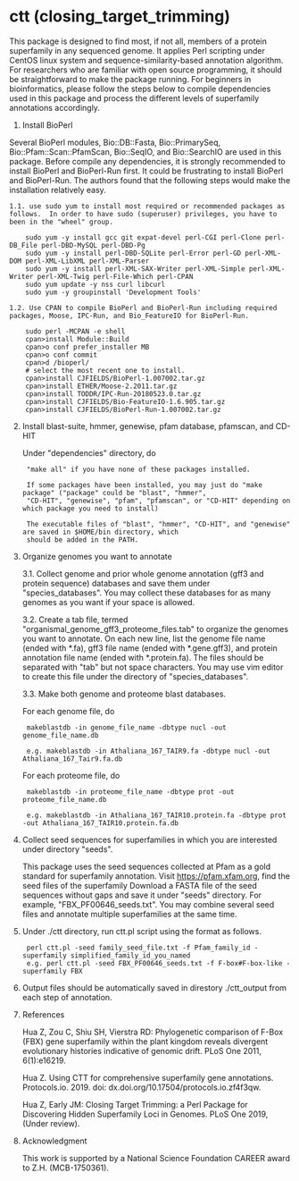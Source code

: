 # ctt (closing_target_trimming)

This package is designed to find most, if not all, members of a protein superfamily in any sequenced genome.  It applies Perl scripting under CentOS linux system and sequence-similarity-based annotation algorithm.  For researchers who are familiar with open source programming, it should be straightforward to make the package running.  For beginners in bioinformatics, please follow the steps below to compile dependencies used in this package and process the different levels of superfamily annotations accordingly.

1. Install BioPerl

Several BioPerl modules, Bio::DB::Fasta, Bio::PrimarySeq, Bio::Pfam::Scan::PfamScan, Bio::SeqIO, and Bio::SearchIO are used in this package.  Before compile any dependencies, it is strongly recommended to install BioPerl and BioPerl-Run first.  It could be frustrating to install BioPerl and BioPerl-Run.  The authors found that the following steps would make the installation relatively easy.

    1.1. use sudo yum to install most required or recommended packages as follows.  In order to have sudo (superuser) privileges, you have to been in the "wheel" group.

		sudo yum -y install gcc git expat-devel perl-CGI perl-Clone perl-DB_File perl-DBD-MySQL perl-DBD-Pg 
		sudo yum -y install perl-DBD-SQLite perl-Error perl-GD perl-XML-DOM perl-XML-LibXML perl-XML-Parser 
		sudo yum -y install perl-XML-SAX-Writer perl-XML-Simple perl-XML-Writer perl-XML-Twig perl-File-Which perl-CPAN
		sudo yum update -y nss curl libcurl
		sudo yum -y groupinstall 'Development Tools'
		
    1.2. Use CPAN to compile BioPerl and BioPerl-Run including required packages, Moose, IPC-Run, and Bio_FeatureIO for BioPerl-Run.
	
		sudo perl -MCPAN -e shell
		cpan>install Module::Build
		cpan>o conf prefer_installer MB
		cpan>o conf commit
		cpan>d /bioperl/
		# select the most recent one to install.
		cpan>install CJFIELDS/BioPerl-1.007002.tar.gz
		cpan>install ETHER/Moose-2.2011.tar.gz
		cpan>install TODDR/IPC-Run-20180523.0.tar.gz
		cpan>install CJFIELDS/Bio-FeatureIO-1.6.905.tar.gz
		cpan>install CJFIELDS/BioPerl-Run-1.007002.tar.gz
		
2. Install blast-suite, hmmer, genewise, pfam database, pfamscan, and CD-HIT

	Under "dependencies" directory, do

		"make all" if you have none of these packages installed.
		
		If some packages have been installed, you may just do "make package" ("package" could be "blast", "hmmer",
		"CD-HIT", "genewise", "pfam", "pfamscan", or "CD-HIT" depending on which package you need to install)
		
		The executable files of "blast", "hmmer", "CD-HIT", and "genewise" are saved in $HOME/bin directory, which
		should be added in the PATH.
		
3. Organize genomes you want to annotate

    3.1. Collect genome and prior whole genome annotation (gff3 and protein sequence) databases and save them under "species_databases".  You may collect these databases for as many genomes as you want if your space is allowed.
	
    3.2. Create a tab file, termed "organismal_genome_gff3_proteome_files.tab" to organize the genomes you want to annotate.  On each new line, list the genome file name (ended with *.fa), gff3 file name (ended with *.gene.gff3), and protein annotation file name (ended with *.protein.fa).  The files should be separated with "tab" but not space characters.  You may use vim editor to create this file under the directory of "species_databases".
	
    3.3. Make both genome and proteome blast databases.
	
	 For each genome file, do
	
		makeblastdb -in genome_file_name -dbtype nucl -out genome_file_name.db
		
		e.g. makeblastdb -in Athaliana_167_TAIR9.fa -dbtype nucl -out Athaliana_167_Tair9.fa.db
		
	 For each proteome file, do
	
		makeblastdb -in proteome_file_name -dbtype prot -out proteome_file_name.db
	
		e.g. makeblastdb -in Athaliana_167_TAIR10.protein.fa -dbtype prot -out Athaliana_167_TAIR10.protein.fa.db
		
4. Collect seed sequences for superfamilies in which you are interested under directory "seeds".

	This package uses the seed sequences collected at Pfam as a gold standard for superfamily annotation.
	Visit https://pfam.xfam.org, find the seed files of the superfamily
	Download a FASTA file of the seed sequences without gaps and save it under "seeds" directory.  For example, "FBX_PF00646_seeds.txt". You may combine several seed files and annotate multiple superfamilies at the same time.
		
5. Under ./ctt directory, run ctt.pl script using the format as follows.

		perl ctt.pl -seed family_seed_file.txt -f Pfam_family_id -superfamily simplified_family_id_you_named
		e.g. perl ctt.pl -seed FBX_PF00646_seeds.txt -f F-box#F-box-like -superfamily FBX

6. Output files should be automatically saved in direstory ./ctt_output from each step of annotation.

7. References

	Hua Z, Zou C, Shiu SH, Vierstra RD: Phylogenetic comparison of F-Box (FBX) gene superfamily within the plant kingdom reveals divergent evolutionary histories indicative of genomic drift. PLoS One 2011, 6(1):e16219.

	Hua Z. Using CTT for comprehensive superfamily gene annotations. Protocols.io. 2019. doi: dx.doi.org/10.17504/protocols.io.zf4f3qw.

	Hua Z, Early JM: Closing Target Trimming: a Perl Package for Discovering Hidden Superfamily Loci in Genomes. PLoS One 2019,  (Under review).

8. Acknowledgment

	This work is supported by a National Science Foundation CAREER award to Z.H. (MCB-1750361).
